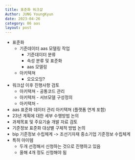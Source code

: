 ```yaml
---
title: 표준화 워크샵
Author: JUNG YoungKyun
date: 2023-04-26
category: 06 aas
layout: post
---
```


- 표준화
    - 기준데이터 aas 모델링 작업
        - 기준데이터 분류
        - 속성 분류 및 표준화
        - aas 모델링
    - 아키텍쳐
        - 오오오잉?
- 워크샵 이후 진행사항 검토
    - 아키택쳐 - 공통코드 관리
    - 아키텍처 - 서브모델 구성정의
    - 아키택처 - 
- aas 표준화 데이터 관리 아키택쳐 (플랫폼 연계 포함)
- 23년 계획에 대한 세부 수행방법 논의
- 과제목표 및 주요기술 개발 자료 검토
- 기준정보 표준화 대상별 구체적 방법 논의
- bip 기준정보 수립체계 -> 조선기자재 중소기업 기준정보 수립체계
- 특허 아이템
    - 두개 선정해서 신청하는 것으로 진행하고 있음
    - 올해 4개 정도 신청해야 됨
